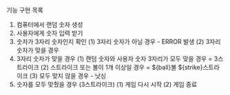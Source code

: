 기능 구현 목록

1. 컴퓨터에서 랜덤 숫자 생성
2. 사용자에게 숫자 입력 받기
3. 숫자가 3자리 숫자인지 확인
  (1) 3자리 숫자가 아닐 경우 - ERROR 발생
  (2) 3자리 숫자가 맞을 경우
4. 3자리 숫자가 맞을 경우
  (1) 랜덤 숫자와 사용자 숫자 3자리가 모두 맞을 경우 = 3스트라이크
  (2) 스트라이크 또는 볼이 1개 이상일 경우 = ${ball}볼 ${strike}스트라이크
  (3) 모두 맞지 않을 경우 - 낫싱
5. 숫자를 모두 맞췄을 경우 (3스트라이크)
  (1) 게임 다시 시작
  (2) 게임 종료